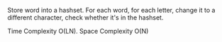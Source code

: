 Store word into a hashset. For each word, for each letter, change it to a different character, check whether it's in the hashset.


Time Complexity O(LN). Space Complexity O(N)